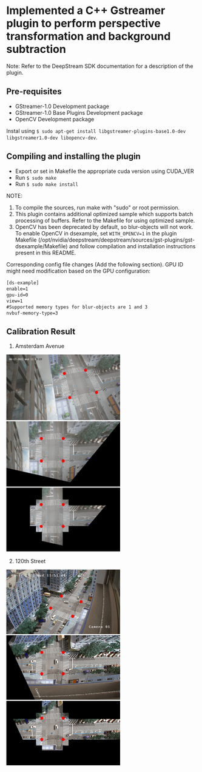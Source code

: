 # Implemented a C++ Gstreamer plugin to perform perspective transformation and background subtraction

Note: Refer to the DeepStream SDK documentation for a description of the plugin.


## Pre-requisites
- GStreamer-1.0 Development package
- GStreamer-1.0 Base Plugins Development package
- OpenCV Development package

Instal using `$ sudo apt-get install libgstreamer-plugins-base1.0-dev libgstreamer1.0-dev libopencv-dev`.


## Compiling and installing the plugin
- Export or set in Makefile the appropriate cuda version using CUDA_VER
- Run `$ sudo make`
- Run `$ sudo make install`

NOTE: 
1. To compile the sources, run make with "sudo" or root permission.
2. This plugin contains additional optimized sample which supports batch processing of buffers. Refer to the Makefile for using optimized sample.
3. OpenCV has been deprecated by default, so blur-objects will not work.
   To enable OpenCV in dsexample, set `WITH_OPENCV=1` in the plugin Makefile (/opt/nvidia/deepstream/deepstream/sources/gst-plugins/gst-dsexample/Makefile) and follow compilation and installation instructions present in this README.

Corresponding config file changes (Add the following section). GPU ID might need modification based on the GPU configuration:
```
[ds-example]
enable=1
gpu-id=0
view=1
#Supported memory types for blur-objects are 1 and 3
nvbuf-memory-type=3
```

## Calibration Result
1. Amsterdam Avenue
<p>
  <img alt="raw" src="./results/calibration_ams_1.png" width="300">
  <img alt="perspective transformation" src="./results/calibration_ams_2.png" width="300">
  <img alt="background subtraction" src="./results/calibration_ams_3.png" width="300">
</p>

2. 120th Street
<p>
  <img alt="raw" src="./results/calibration_120_1.png" width="300">
  <img alt="perspective transformation" src="./results/calibration_120_2.png" width="300">
  <img alt="background subtraction" src="./results/calibration_120_3.png" width="300">
</p>